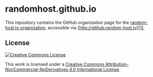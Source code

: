 randomhost.github.io
====================

This repository contains the GitHub organization page for the [random-host.tv
organization][0], accessible via [http://github.random-host.tv][1].

License
-------

[![Creative Commons License][2]][3]

This work is licensed under a [Creative Commons
Attribution-NonCommercial-NoDerivatives 4.0 International License][3].


[0]: https://github.com/randomhost
[1]: http://github.random-host.tv/
[2]: https://i.creativecommons.org/l/by-nc-nd/4.0/88x31.png
[3]: http://creativecommons.org/licenses/by-nc-nd/4.0/
